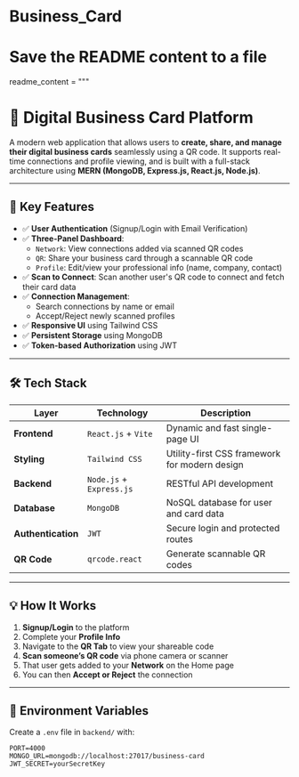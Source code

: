 ﻿# Business_Card

# Save the README content to a file
readme_content = """
# 🚀 Digital Business Card Platform

A modern web application that allows users to **create, share, and manage their digital business cards** seamlessly using a QR code. It supports real-time connections and profile viewing, and is built with a full-stack architecture using **MERN (MongoDB, Express.js, React.js, Node.js)**.

---

## 📌 Key Features

- ✅ **User Authentication** (Signup/Login with Email Verification)
- ✅ **Three-Panel Dashboard**:
  - `Network`: View connections added via scanned QR codes
  - `QR`: Share your business card through a scannable QR code
  - `Profile`: Edit/view your professional info (name, company, contact)
- ✅ **Scan to Connect**: Scan another user's QR code to connect and fetch their card data
- ✅ **Connection Management**:
  - Search connections by name or email
  - Accept/Reject newly scanned profiles
- ✅ **Responsive UI** using Tailwind CSS
- ✅ **Persistent Storage** using MongoDB
- ✅ **Token-based Authorization** using JWT

---

## 🛠️ Tech Stack

| Layer         | Technology               | Description                                      |
|--------------|--------------------------|--------------------------------------------------|
| **Frontend** | `React.js` + `Vite`      | Dynamic and fast single-page UI                  |
| **Styling**  | `Tailwind CSS`           | Utility-first CSS framework for modern design    |
| **Backend**  | `Node.js` + `Express.js` | RESTful API development                          |
| **Database** | `MongoDB`                | NoSQL database for user and card data            |
| **Authentication** | `JWT`              | Secure login and protected routes                |
| **QR Code**  | `qrcode.react`           | Generate scannable QR codes                      |

---
## 💡 How It Works

1. **Signup/Login** to the platform
2. Complete your **Profile Info**
3. Navigate to the **QR Tab** to view your shareable code
4. **Scan someone’s QR code** via phone camera or scanner
5. That user gets added to your **Network** on the Home page
6. You can then **Accept or Reject** the connection

---

## 🔐 Environment Variables

Create a `.env` file in `backend/` with:

```env
PORT=4000
MONGO_URL=mongodb://localhost:27017/business-card
JWT_SECRET=yourSecretKey
